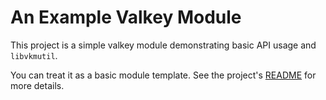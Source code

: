 # An Example Valkey Module

This project is a simple valkey module demonstrating basic API usage and `libvkmutil`. 

You can treat it as a basic module template. See the project's [README](../README.md) for more details. 
